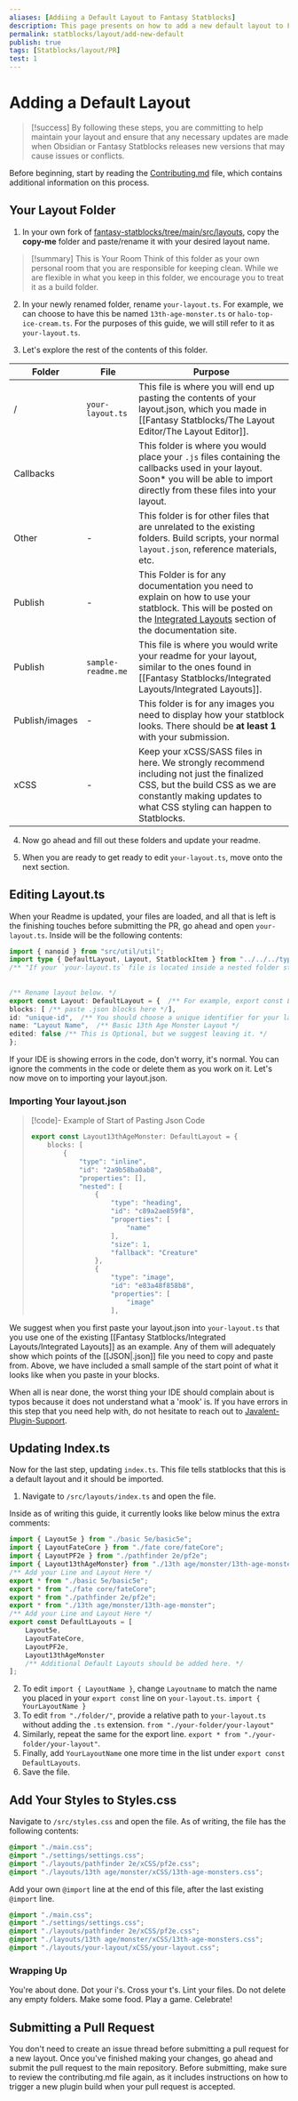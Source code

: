 ```yaml
---
aliases: [Addiing a Default Layout to Fantasy Statblocks]
description: This page presents on how to add a new default layout to Fantasy Statblocks.
permalink: statblocks/layout/add-new-default
publish: true
tags: [Statblocks/layout/PR]
test: 1
---
```


# Adding a Default Layout

> [!success] By following these steps, you are committing to help maintain your layout and ensure that any necessary updates are made when Obsidian or Fantasy Statblocks releases new versions that may cause issues or conflicts.

Before beginning, start by reading the [Contributing.md](https://github.com/javalent/fantasy-statblocks/blob/main/CONTRIBUTING.md) file, which contains additional information on this process.

## Your Layout Folder

1.  In your own fork of [fantasy-statblocks/tree/main/src/layouts](https://github.com/javalent/fantasy-statblocks/tree/main/src/layouts "Github"), copy the **copy-me** folder and paste/rename it with your desired layout name.

> [!summary] This is Your Room
> Think of this folder as your own personal room that you are responsible for keeping clean. While we are flexible in what you keep in this folder, we encourage you to treat it as a build folder.

2. In your newly renamed folder, rename  `your-layout.ts`. For example, we can choose to have this be named `13th-age-monster.ts` or `halo-top-ice-cream.ts`. For the purposes of this guide, we will still refer to it as `your-layout.ts`.

3.  Let's explore the rest of the contents of this folder.

| Folder         | File               | Purpose                                                                                                                                                                                                                              |
| -------------- | ------------------ | ------------------------------------------------------------------------------------------------------------------------------------------------------------------------------------------------------------------------------------ |
| /              | `your-layout.ts`   | This file is where you will end up pasting the contents of your layout.json, which you made in [[Fantasy Statblocks/The Layout Editor/The Layout Editor]].                                                                                                                                                         |
| Callbacks      |                    | This folder is where you would place your `.js` files containing the callbacks used in your layout. Soon\* you will be able to import directly from these files into your layout.                                                    |
| Other          | -                  | This folder is for other files that are unrelated to the existing folders. Build scripts, your normal `layout.json`, reference materials, etc.                                                                                                                                                           |
| Publish        | -                  | This Folder is for any documentation you need to explain on how to use your statblock. This will be posted on the [Integrated Layouts](https://plugins.javalent.com/statblock/layouts/integrated) section of the documentation site. |
| Publish        | `sample-readme.me` | This file is where you would write your readme for your layout, similar to the ones found in [[Fantasy Statblocks/Integrated Layouts/Integrated Layouts]].                                                                                                                 |
| Publish/images | -                  | This folder is for any images you need to display how your statblock looks. There should be **at least 1** with your submission.                                                                                                     |
| xCSS           | -                  | Keep your xCSS/SASS files in here. We strongly recommend including not just the finalized CSS, but the build CSS as we are constantly making updates to what CSS styling can happen to Statblocks.                                                       |

4. Now go ahead and fill out these folders and update your readme. 

5. When you are ready to get ready to edit `your-layout.ts`, move onto the next section.

## Editing Layout.ts

When your Readme is updated, your files are loaded, and all that is left is the finishing touches before submitting the PR, go ahead and open `your-layout.ts`. Inside will be the following contents:

```typescript
import { nanoid } from "src/util/util";  
import type { DefaultLayout, Layout, StatblockItem } from "../../../types/layout";  
/** "If your `your-layout.ts` file is located inside a nested folder structure, you will need to adjust the import path accordingly. */  
  
  
/** Rename layout below. */  
export const Layout: DefaultLayout = {  /** For example, export const Layout13thAgeMonster: DefaultLayout */
blocks: [ /** paste .json blocks here */],  
id: "unique-id",  /** You should choose a unique identifier for your layout and use it as the value for the `id` field. */
name: "Layout Name",  /** Basic 13th Age Monster Layout */
edited: false /** This is Optional, but we suggest leaving it. */
};
```

If your IDE is showing errors in the code, don't worry, it's normal. You can ignore the comments in the code or delete them as you work on it. Let's now move on to importing your layout.json.

### Importing Your layout.json

>[!code]- Example of Start of Pasting Json Code
> ```typescript
> export const Layout13thAgeMonster: DefaultLayout = {
>     blocks: [
>         {
>             "type": "inline",
>             "id": "2a9b58ba0ab8",
>             "properties": [],
>             "nested": [
>                 {
>                     "type": "heading",
>                     "id": "c89a2ae859f8",
>                     "properties": [
>                         "name"
>                     ],
>                     "size": 1,
>                     "fallback": "Creature"
>                 },
>                 {
>                     "type": "image",
>                     "id": "e83a48f858b8",
>                     "properties": [
>                         "image"
>                     ],
> ```

We suggest when you first paste your layout.json into `your-layout.ts` that you use one of the existing [[Fantasy Statblocks/Integrated Layouts/Integrated Layouts]] as an example. Any of them will adequately show which points of the [[JSON|.json]] file you need to copy and paste from.  Above, we have included a small sample of the start point of what it looks like when you paste in your blocks.

When all is near done, the worst thing your IDE should complain about is typos because it does not understand what a 'mook' is. If you have errors in this step that you need help with, do not hesitate to reach out to [Javalent-Plugin-Support](https://discord.com/channels/686053708261228577/932707309195493416).

## Updating Index.ts

Now for the last step, updating `index.ts`. This file tells statblocks that this is a default layout and it should be imported.

1. Navigate to `/src/layouts/index.ts` and open the file.

Inside as of writing this guide, it currently looks like below minus the extra comments:

```typescript
import { Layout5e } from "./basic 5e/basic5e";
import { LayoutFateCore } from "./fate core/fateCore";
import { LayoutPF2e } from "./pathfinder 2e/pf2e";
import { Layout13thAgeMonster} from "./13th age/monster/13th-age-monster";
/** Add your Line and Layout Here */
export * from "./basic 5e/basic5e";
export * from "./fate core/fateCore";
export * from "./pathfinder 2e/pf2e";
export * from "./13th age/monster/13th-age-monster";
/** Add your Line and Layout Here */
export const DefaultLayouts = [
    Layout5e,
    LayoutFateCore,
    LayoutPF2e,
    Layout13thAgeMonster
    /** Additional Default Layouts should be added here. */
];
```


2. To edit `import { LayoutName }`, change `Layoutname` to match the name you placed in your `export const` line on `your-layout.ts`. `import { YourLayoutName }`
3. To edit `from "./folder/"`, provide a relative path to `your-layout.ts` without adding the `.ts` extension. `from "./your-folder/your-layout"`
4. Similarly, repeat the same for the export line. `export * from "./your-folder/your-layout"`.
5. Finally, add `YourLayoutName` one more time in the list under `export const DefaultLayouts`.
6. Save the file. 

## Add Your Styles to Styles.css

Navigate to `/src/styles.css` and open the file. As of writing, the file has the following contents:

```css
@import "./main.css";
@import "./settings/settings.css";
@import "./layouts/pathfinder 2e/xCSS/pf2e.css";
@import "./layouts/13th age/monster/xCSS/13th-age-monsters.css";
```

Add your own `@import` line at the end of this file, after the last existing `@import` line.

```css
@import "./main.css";
@import "./settings/settings.css";
@import "./layouts/pathfinder 2e/xCSS/pf2e.css";
@import "./layouts/13th age/monster/xCSS/13th-age-monsters.css";
@import "./layouts/your-layout/xCSS/your-layout.css";
```

### Wrapping Up

You're about done. Dot your i's. Cross your t's. Lint your files. Do not delete any empty folders. Make some food. Play a game. Celebrate!

## Submitting a Pull Request

You don't need to create an issue thread before submitting a pull request for a new layout. Once you've finished making your changes, go ahead and submit the pull request to the main repository. Before submitting, make sure to review the contributing.md file again, as it includes instructions on how to trigger a new plugin build when your pull request is accepted.
